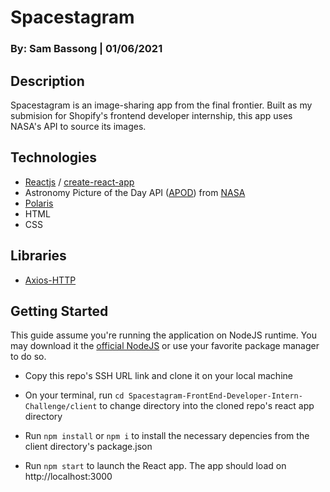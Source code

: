 # **Spacestagram**
### By: Sam Bassong | 01/06/2021

## **Description**

Spacestagram is an image-sharing app from the final frontier. Built as my submision for Shopify's frontend developer internship, this app uses NASA's API to source its images. 

## **Technologies**

* [Reactjs](https://reactjs.org/) / [create-react-app](https://create-react-app.dev/)
*  Astronomy Picture of the Day API ([APOD](https://github.com/nasa/apod-api)) from [NASA](https://api.nasa.gov/)
* [Polaris](https://polaris.shopify.com/)
* HTML
* CSS

## **Libraries**
* [Axios-HTTP](https://axios-http.com/)

## **Getting Started**

This guide assume you're running the application on NodeJS runtime. You may download it the [official NodeJS](https://nodejs.org/en/) or use your favorite package manager to do so.

* Copy this repo's SSH URL link and clone it on your local machine

* On your terminal, run `cd Spacestagram-FrontEnd-Developer-Intern-Challenge/client` to change directory into the cloned repo's react app directory 

* Run `npm install` or `npm i` to install the necessary depencies from the client directory's package.json

* Run `npm start` to launch the React app. The app should load on http://localhost:3000

